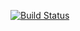 [![Build Status](https://dev.azure.com/hossamtaha18/AgileProject/_apis/build/status/DevOps80001.gitapp?branchName=main)](https://dev.azure.com/hossamtaha18/AgileProject/_build/latest?definitionId=3&branchName=main)
